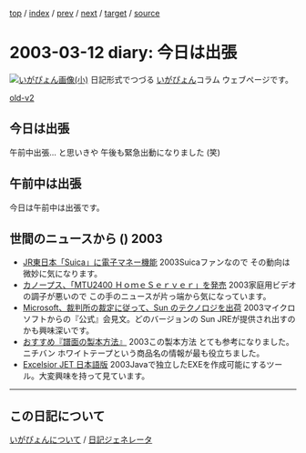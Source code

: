 [top](https://igapyon.github.io/diary/) 
 / [index](https://igapyon.github.io/diary/2003/index.html) 
 / [prev](https://igapyon.github.io/diary/2003/ig030311.html) 
 / [next](https://igapyon.github.io/diary/2003/ig030319.html) 
 / [target](https://igapyon.github.io/diary/2003/ig030312.html) 
 / [source](https://github.com/igapyon/diary/blob/gh-pages/2003/ig030312.html.src.md) 

2003-03-12 diary: 今日は出張
=====================================================================================================
[![いがぴょん画像(小)](https://igapyon.github.io/diary/images/iga200306s.jpg "いがぴょん")](https://igapyon.github.io/diary/memo/memoigapyon.html) 日記形式でつづる [いがぴょん](https://igapyon.github.io/diary/memo/memoigapyon.html)コラム ウェブページです。

[old-v2](ig030312-orig.html)

## 今日は出張

午前中出張… と思いきや 午後も緊急出動になりました (笑)


## 午前中は出張

今日は午前中は出張です。

## 世間のニュースから () 2003

* [JR東日本「Suica」に電子マネー機能](http://www.zdnet.co.jp/news/0303/04/njbt_07.html)  2003Suicaファンなので その動向は微妙に気になります。
* [カノープス、「MTU2400 ＨｏｍｅＳｅｒｖｅｒ」を発売](http://www.zdnet.co.jp/broadband/0303/04/lp08.html)  2003家庭用ビデオの調子が悪いので この手のニュースが片っ端から気になっています。
* [Microsoft、裁判所の裁定に従って、Sun のテクノロジを出荷](http://www.microsoft.com/japan/windowsxp/pro/evaluation/news/jre.asp)  2003マイクロソフトからの『公式』会見文。どのバージョンの Sun JREが提供され出すのかも興味深いです。
* [おすすめ『譜面の製本方法』](http://homepage1.nifty.com/nco/binding/binding.html)  2003この製本方法 とても参考になりました。ニチバン ホワイトテープという商品名の情報が最も役立ちました。
* [Excelsior JET 日本語版](http://www.xlsoft.com/jp/products/jet/)  2003Javaで独立したEXEを作成可能にするツール。大変興味を持って見ています。

----------------------------------------------------------------------------------------------------

## この日記について
[いがぴょんについて](https://igapyon.github.io/diary/memo/memoigapyon.html) / [日記ジェネレータ](https://github.com/igapyon/igapyonv3)
